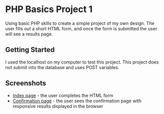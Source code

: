 # PHP Basics Project 1
Using basic PHP skills to create a simple project of my own design. The user fills out a short HTML form, and once the form is submitted the user will see a results page.

## Getting Started
I used the localhost on my computer to test this project. This project does not submit into the database and uses POST variables.

## Screenshots
* [Index page](https://user-images.githubusercontent.com/18091241/29595264-6cce445e-8784-11e7-95ae-badcfee12852.png) - the user completes the HTML form
* [Confirmation page](https://user-images.githubusercontent.com/18091241/29595274-7d315e8a-8784-11e7-83df-87f9e6148287.png) - the user sees the confirmation page with responsive results displayed in the browser
